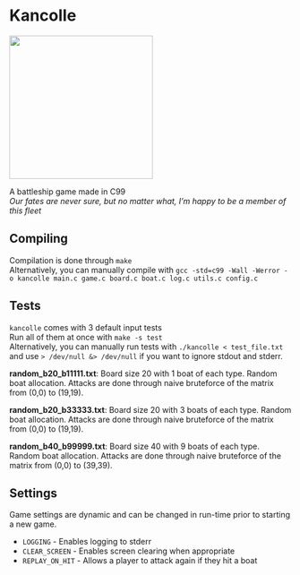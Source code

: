 # Kancolle
<img src="https://images6.alphacoders.com/608/608732.jpg" width="256">

A battleship game made in C99
<br>
*Our fates are never sure, but no matter what, I’m happy to be a member of this fleet*


## Compiling
Compilation is done through `make` <br>
Alternatively, you can manually compile with `gcc -std=c99 -Wall -Werror -o kancolle main.c game.c board.c boat.c log.c utils.c config.c`

## Tests
`kancolle` comes with 3 default input tests <br>
Run all of them at once with `make -s test` <br>
Alternatively, you can manually run tests with `./kancolle < test_file.txt` and use `> /dev/null &> /dev/null` if you want to ignore stdout and stderr.

**random_b20_b11111.txt**: Board size 20 with 1 boat of each type. Random boat allocation. Attacks are done through naive bruteforce of the matrix from (0,0) to (19,19).

**random_b20_b33333.txt**: Board size 20 with 3 boats of each type. Random boat allocation. Attacks are done through naive bruteforce of the matrix from (0,0) to (19,19).

**random_b40_b99999.txt**: Board size 40 with 9 boats of each type. Random boat allocation. Attacks are done through naive bruteforce of the matrix from (0,0) to (39,39).

## Settings
Game settings are dynamic and can be changed in run-time prior to starting a new game. <br>
- ``LOGGING`` - Enables logging to stderr
- ``CLEAR_SCREEN`` - Enables screen clearing when appropriate
- ``REPLAY_ON_HIT`` - Allows a player to attack again if they hit a boat
